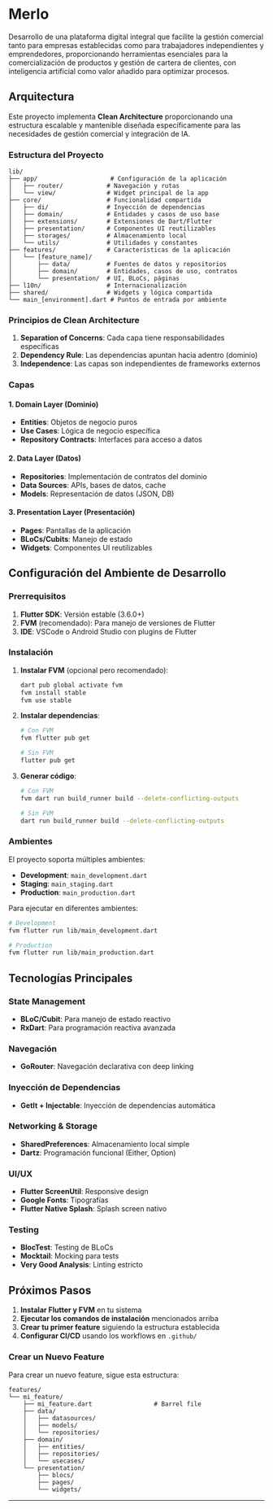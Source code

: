 # Merlo

Desarrollo de una plataforma digital integral que facilite la gestión comercial tanto para empresas establecidas como para trabajadores independientes y emprendedores, proporcionando herramientas esenciales para la comercialización de productos y gestión de cartera de clientes, con inteligencia artificial como valor añadido para optimizar procesos.

## Arquitectura

Este proyecto implementa **Clean Architecture** proporcionando una estructura escalable y mantenible diseñada específicamente para las necesidades de gestión comercial y integración de IA.

### Estructura del Proyecto

```
lib/
├── app/                    # Configuración de la aplicación
│   ├── router/            # Navegación y rutas
│   └── view/              # Widget principal de la app
├── core/                  # Funcionalidad compartida
│   ├── di/                # Inyección de dependencias
│   ├── domain/            # Entidades y casos de uso base
│   ├── extensions/        # Extensiones de Dart/Flutter
│   ├── presentation/      # Componentes UI reutilizables
│   ├── storages/          # Almacenamiento local
│   └── utils/             # Utilidades y constantes
├── features/              # Características de la aplicación
│   └── [feature_name]/
│       ├── data/          # Fuentes de datos y repositorios
│       ├── domain/        # Entidades, casos de uso, contratos
│       └── presentation/  # UI, BLoCs, páginas
├── l10n/                  # Internacionalización
├── shared/                # Widgets y lógica compartida
└── main_[environment].dart # Puntos de entrada por ambiente
```

### Principios de Clean Architecture

1. **Separation of Concerns**: Cada capa tiene responsabilidades específicas
2. **Dependency Rule**: Las dependencias apuntan hacia adentro (dominio)
3. **Independence**: Las capas son independientes de frameworks externos

### Capas

#### 1. Domain Layer (Dominio)
- **Entities**: Objetos de negocio puros
- **Use Cases**: Lógica de negocio específica
- **Repository Contracts**: Interfaces para acceso a datos

#### 2. Data Layer (Datos)
- **Repositories**: Implementación de contratos del dominio
- **Data Sources**: APIs, bases de datos, cache
- **Models**: Representación de datos (JSON, DB)

#### 3. Presentation Layer (Presentación)
- **Pages**: Pantallas de la aplicación
- **BLoCs/Cubits**: Manejo de estado
- **Widgets**: Componentes UI reutilizables

## Configuración del Ambiente de Desarrollo

### Prerrequisitos

1. **Flutter SDK**: Versión estable (3.6.0+)
2. **FVM** (recomendado): Para manejo de versiones de Flutter
3. **IDE**: VSCode o Android Studio con plugins de Flutter

### Instalación

1. **Instalar FVM** (opcional pero recomendado):
   ```bash
   dart pub global activate fvm
   fvm install stable
   fvm use stable
   ```

2. **Instalar dependencias**:
   ```bash
   # Con FVM
   fvm flutter pub get
   
   # Sin FVM
   flutter pub get
   ```

3. **Generar código**:
   ```bash
   # Con FVM
   fvm dart run build_runner build --delete-conflicting-outputs
   
   # Sin FVM
   dart run build_runner build --delete-conflicting-outputs
   ```

### Ambientes

El proyecto soporta múltiples ambientes:

- **Development**: `main_development.dart`
- **Staging**: `main_staging.dart`
- **Production**: `main_production.dart`

Para ejecutar en diferentes ambientes:

```bash
# Development
fvm flutter run lib/main_development.dart

# Production
fvm flutter run lib/main_production.dart
```

## Tecnologías Principales

### State Management
- **BLoC/Cubit**: Para manejo de estado reactivo
- **RxDart**: Para programación reactiva avanzada

### Navegación
- **GoRouter**: Navegación declarativa con deep linking

### Inyección de Dependencias
- **GetIt + Injectable**: Inyección de dependencias automática

### Networking & Storage
- **SharedPreferences**: Almacenamiento local simple
- **Dartz**: Programación funcional (Either, Option)

### UI/UX
- **Flutter ScreenUtil**: Responsive design
- **Google Fonts**: Tipografías
- **Flutter Native Splash**: Splash screen nativo

### Testing
- **BlocTest**: Testing de BLoCs
- **Mocktail**: Mocking para tests
- **Very Good Analysis**: Linting estricto

## Próximos Pasos

1. **Instalar Flutter y FVM** en tu sistema
2. **Ejecutar los comandos de instalación** mencionados arriba
3. **Crear tu primer feature** siguiendo la estructura establecida
4. **Configurar CI/CD** usando los workflows en `.github/`

### Crear un Nuevo Feature

Para crear un nuevo feature, sigue esta estructura:

```
features/
└── mi_feature/
    ├── mi_feature.dart                 # Barrel file
    ├── data/
    │   ├── datasources/
    │   ├── models/
    │   └── repositories/
    ├── domain/
    │   ├── entities/
    │   ├── repositories/
    │   └── usecases/
    └── presentation/
        ├── blocs/
        ├── pages/
        └── widgets/
```

---
